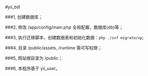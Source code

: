 #yii_bill

###1, 创建数据库；

###2, 修改 /app/config/main.php 全局配置，数据库(db)等；

###3, 执行迁移脚本，创建数据表和初始化数据：`php ./zxf migrate/up`;

###4, 目录 /public/assets, /runtime 需可写权限；

###5, 网站根目录为 /public；

###6, 本程序基于 yii_user。